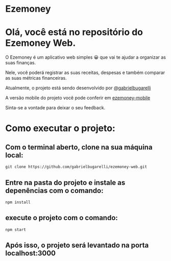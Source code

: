 # Ezemoney

# Olá, você está no repositório do Ezemoney Web.

O Ezemoney é um aplicativo web simples 😀 que vai te ajudar a organizar as suas finanças.

Nele, você poderá registrar as suas receitas, despesas e também comparar as suas métricas financeiras.

Atualmente, o projeto está sendo desenvolvido por [@gabrielbugarelli](https://github.com/gabrielbugarelli)

A versão mobile do projeto você pode conferir em [ezemoney-mobile](https://github.com/gabrielbugarelli/ezemoney-mobile)

Sinta-se a vontade para deixar o seu feedback.


# Como executar o projeto:
## Com o terminal aberto, clone na sua máquina local:
```
git clone https://github.com/gabrielbugarelli/ezemoney-web.git
```

## Entre na pasta do projeto e instale as depenências com o comando:
```
npm install
```

## execute o projeto com o comando:
```
npm start
```

## Após isso, o projeto será levantado na porta localhost:3000
